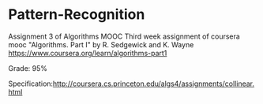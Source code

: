 # Pattern-Recognition
Assignment 3 of Algorithms MOOC
Third week assignment of coursera mooc "Algorithms. Part I" by R. Sedgewick and K. Wayne
https://www.coursera.org/learn/algorithms-part1 

Grade: 95% 

Specification:http://coursera.cs.princeton.edu/algs4/assignments/collinear.html
